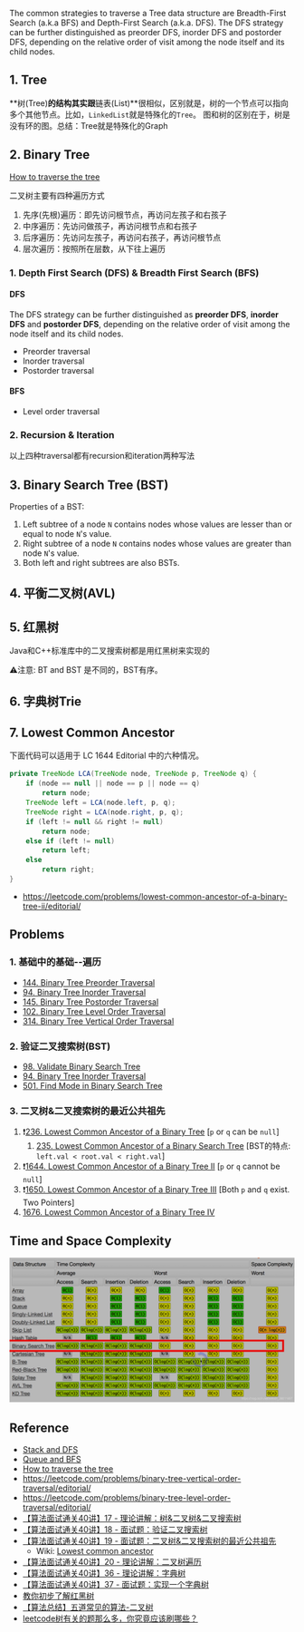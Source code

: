 The common strategies to traverse a Tree data structure are Breadth-First Search (a.k.a BFS) and Depth-First Search (a.k.a. DFS). The DFS strategy can be further distinguished as preorder DFS, inorder DFS and postorder DFS, depending on the relative order of visit among the node itself and its child nodes.


## 1. Tree
**树(Tree)**的结构其实跟**链表(List)**很相似，区别就是，树的一个节点可以指向多个其他节点。比如，`LinkedList`就是特殊化的`Tree`。
图和树的区别在于，树是没有环的图。总结：Tree就是特殊化的Graph


## 2. Binary Tree
[How to traverse the tree](https://leetcode.com/problems/binary-tree-level-order-traversal/editorial/)

二叉树主要有四种遍历方式
1. 先序(先根)遍历：即先访问根节点，再访问左孩子和右孩子
2. 中序遍历：先访问做孩子，再访问根节点和右孩子
3. 后序遍历：先访问左孩子，再访问右孩子，再访问根节点
4. 层次遍历：按照所在层数，从下往上遍历


### 1. Depth First Search (DFS) & Breadth First Search (BFS)
#### DFS
The DFS strategy can be further distinguished as **preorder DFS**, **inorder DFS** and **postorder DFS**, depending on the relative order of visit among the node itself and its child nodes.
* Preorder traversal
* Inorder traversal
* Postorder traversal

#### BFS
* Level order traversal


### 2. Recursion & Iteration
以上四种traversal都有recursion和iteration两种写法

## 3. Binary Search Tree (BST)
Properties of a BST:
1. Left subtree of a node `N` contains nodes whose values are lesser than or equal to node `N`'s value.
2. Right subtree of a node `N` contains nodes whose values are greater than node `N`'s value.
3. Both left and right subtrees are also BSTs.


## 4. 平衡二叉树(AVL)


## 5. 红黑树
Java和C++标准库中的二叉搜索树都是用红黑树来实现的

:warning:注意: BT and BST 是不同的，BST有序。


## 6. 字典树Trie


## 7. Lowest Common Ancestor
下面代码可以适用于 LC 1644 Editorial 中的六种情况。
```Java
private TreeNode LCA(TreeNode node, TreeNode p, TreeNode q) {
    if (node == null || node == p || node == q)
        return node;
    TreeNode left = LCA(node.left, p, q);
    TreeNode right = LCA(node.right, p, q);
    if (left != null && right != null)
        return node;
    else if (left != null)
        return left;
    else
        return right;
}
```
* https://leetcode.com/problems/lowest-common-ancestor-of-a-binary-tree-ii/editorial/


## Problems
### 1. 基础中的基础--遍历
* [144. Binary Tree Preorder Traversal](https://leetcode.com/problems/binary-tree-preorder-traversal/)
* [94. Binary Tree Inorder Traversal](https://leetcode.com/problems/binary-tree-inorder-traversal/)
* [145. Binary Tree Postorder Traversal](https://leetcode.com/problems/binary-tree-postorder-traversal/)
* [102. Binary Tree Level Order Traversal](https://leetcode.com/problems/binary-tree-level-order-traversal/)
* [314. Binary Tree Vertical Order Traversal](https://leetcode.com/problems/binary-tree-vertical-order-traversal/)

### 2. 验证二叉搜索树(BST)
* [98. Validate Binary Search Tree](https://leetcode.com/problems/validate-binary-search-tree/)
* [94. Binary Tree Inorder Traversal](https://leetcode.com/problems/binary-tree-inorder-traversal/)
* [501. Find Mode in Binary Search Tree](https://leetcode.com/problems/find-mode-in-binary-search-tree/)

### 3. 二叉树&二叉搜索树的最近公共祖先
1. :exclamation:[236. Lowest Common Ancestor of a Binary Tree](https://leetcode.com/problems/lowest-common-ancestor-of-a-binary-tree/) [`p` or `q` can be `null`]
    1. [235. Lowest Common Ancestor of a Binary Search Tree](https://leetcode.com/problems/lowest-common-ancestor-of-a-binary-search-tree/) [BST的特点: `left.val < root.val < right.val`]
2. :exclamation:[1644. Lowest Common Ancestor of a Binary Tree II](https://leetcode.com/problems/lowest-common-ancestor-of-a-binary-tree-ii/) [`p` or `q` cannot be `null`]
3. :exclamation:[1650. Lowest Common Ancestor of a Binary Tree III](https://leetcode.com/problems/lowest-common-ancestor-of-a-binary-tree-iii/) [Both `p` and `q` exist. Two Pointers]
4. [1676. Lowest Common Ancestor of a Binary Tree IV](https://leetcode.com/problems/lowest-common-ancestor-of-a-binary-tree-iv/)


## Time and Space Complexity
![](images/Tree_Time.Space.Complexity.png)

## Reference
* [Stack and DFS](https://leetcode.com/explore/learn/card/queue-stack/232/practical-application-stack/)
* [Queue and BFS](https://leetcode.com/explore/learn/card/queue-stack/231/practical-application-queue/)
* [How to traverse the tree](https://leetcode.com/problems/binary-tree-preorder-traversal/editorial/)
* https://leetcode.com/problems/binary-tree-vertical-order-traversal/editorial/
* https://leetcode.com/problems/binary-tree-level-order-traversal/editorial/
* [【算法面试通关40讲】17 - 理论讲解：树&二叉树&二叉搜索树](https://blog.nowcoder.net/n/7ef346da89e7427c8b2aa4e6411208b0)
* [【算法面试通关40讲】18 - 面试题：验证二叉搜索树](https://blog.nowcoder.net/n/8d142c9931ef471db2a5a1960018c9fd)
* [【算法面试通关40讲】19 - 面试题：二叉树&二叉搜索树的最近公共祖先](https://blog.nowcoder.net/n/1516913505de4bf88d8e8870f0f2ab59)
    * Wiki: [Lowest common ancestor](https://en.wikipedia.org/wiki/Lowest_common_ancestor)
* [【算法面试通关40讲】20 - 理论讲解：二叉树遍历](https://blog.nowcoder.net/n/5ecf374d8b8540d7816804890512f489)
* [【算法面试通关40讲】36 - 理论讲解：字典树](https://blog.nowcoder.net/n/7b92f6b1fab14601a87955131e32252d)
* [【算法面试通关40讲】37 - 面试题：实现一个字典树](https://blog.nowcoder.net/n/cc91b737ce55412e8cc253b23391ea9c)
* [教你初步了解红黑树](https://blog.csdn.net/v_JULY_v/article/details/6105630)
* [【算法总结】五道常见的算法-二叉树](https://cloud.tencent.com/developer/article/1937902)
* [leetcode树有关的题那么多，你究竟应该刷哪些？](https://medium.com/@USTCLink/leetcode%E6%A0%91%E6%9C%89%E5%85%B3%E7%9A%84%E9%A2%98%E9%82%A3%E4%B9%88%E5%A4%9A-%E4%BD%A0%E7%A9%B6%E7%AB%9F%E5%BA%94%E8%AF%A5%E5%88%B7%E5%93%AA%E4%BA%9B-f058e6db181)
